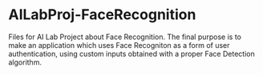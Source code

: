 # AILabProj-FaceRecognition
Files for AI Lab Project about Face Recognition. The final purpose is to make an application which uses Face Recogniton as a form of user authentication, using custom inputs obtained with a proper Face Detection algorithm.
